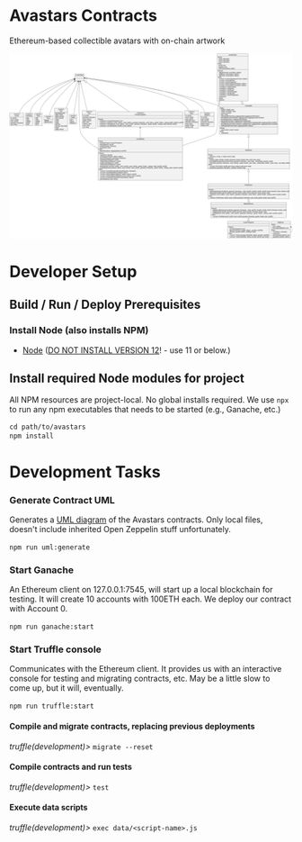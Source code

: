 # Avastars Contracts
Ethereum-based collectible avatars with on-chain artwork
 
 ![UML](AvastarsUML.png)

#  Developer Setup
## Build / Run / Deploy Prerequisites
### Install Node (also installs NPM)
 * [Node](https://nodejs.org/en/download/) ([DO NOT INSTALL VERSION 12](https://github.com/trufflesuite/truffle/issues/2070)! - use 11 or below.)

## Install required Node modules for project
All NPM resources are project-local. No global installs required. We use `npx` to run any npm
executables that needs to be started (e.g., Ganache, etc.)

```
cd path/to/avastars
npm install
```

# Development Tasks
### Generate Contract UML
Generates a [UML diagram](AvastarsUML.png) of the Avastars contracts. Only local files, doesn't include inherited Open Zeppelin stuff unfortunately.

```npm run uml:generate```

### Start Ganache
An Ethereum client on 127.0.0.1:7545, will start up a local blockchain for testing. It will
create 10 accounts with 100ETH each. We deploy our contract with Account 0.

```npm run ganache:start```

### Start Truffle console
Communicates with the Ethereum client. It provides us with an interactive console for testing
and migrating contracts, etc. May be a little slow to come up, but it will, eventually.

```npm run truffle:start```

#### Compile and migrate contracts, replacing previous deployments
*truffle(development)>* ```migrate --reset```

#### Compile contracts and run tests
*truffle(development)>* ```test```

#### Execute data scripts
*truffle(development)>* ```exec data/<script-name>.js```
